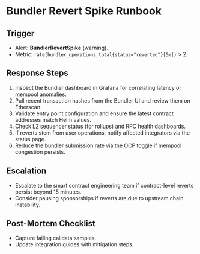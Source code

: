 # Bundler Revert Spike Runbook

## Trigger
- Alert: **BundlerRevertSpike** (warning).
- Metric: `rate(bundler_operations_total{status="reverted"}[5m])` > 2.

## Response Steps
1. Inspect the Bundler dashboard in Grafana for correlating latency or mempool anomalies.
2. Pull recent transaction hashes from the Bundler UI and review them on Etherscan.
3. Validate entry point configuration and ensure the latest contract addresses match Helm values.
4. Check L2 sequencer status (for rollups) and RPC health dashboards.
5. If reverts stem from user operations, notify affected integrators via the status page.
6. Reduce the bundler submission rate via the OCP toggle if mempool congestion persists.

## Escalation
- Escalate to the smart contract engineering team if contract-level reverts persist beyond 15 minutes.
- Consider pausing sponsorships if reverts are due to upstream chain instability.

## Post-Mortem Checklist
- Capture failing calldata samples.
- Update integration guides with mitigation steps.
